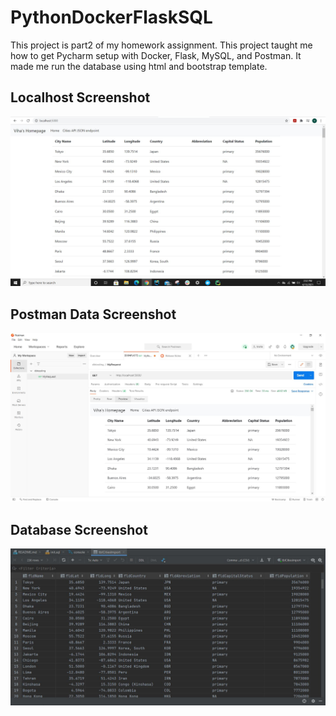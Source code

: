 # PythonDockerFlaskSQL

This project is part2 of my homework assignment. This project taught me how to get Pycharm setup with Docker, Flask, MySQL, and Postman. It made me run the database using html and bootstrap template.

## Localhost Screenshot
![Localhost](screenshots/1.JPG)

## Postman Data Screenshot
![Postman SS](screenshots/2.JPG)

## Database Screenshot
![Database ss](screenshots/SQLscreenshot.JPG)
